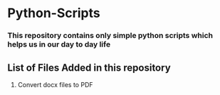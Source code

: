 # Python-Scripts
### This repository contains only simple python scripts which helps us in our day to day life


## List of Files Added in this repository

1. Convert docx files to PDF 
